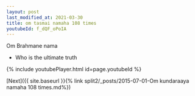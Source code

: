 ```yaml
---
layout: post
last_modified_at: 2021-03-30
title: om tasmai namaha 108 times
youtubeId: f_dQF_oPoIA
---
```

 
 
Om Brahmane nama 
 
 -  Who is the ultimate truth 
 
  
 
  
 
 
 
 
 
 


{% include youtubePlayer.html id=page.youtubeId %}
 
[Next]({{ site.baseurl }}{% link  split2/_posts/2015-07-01-Om kundaraaya namaha 108 times.md%})
 
